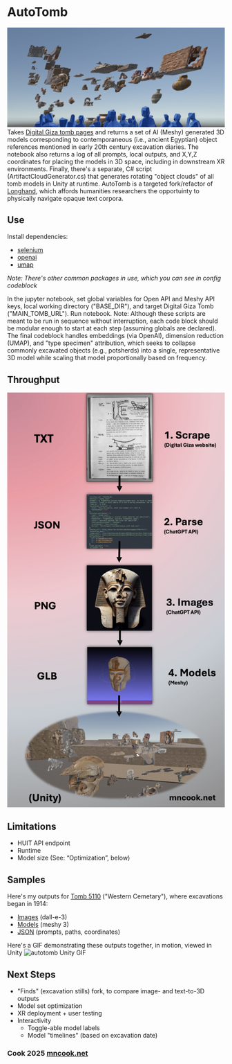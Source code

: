# AutoTomb
![autotomb Unity screencap](https://github.com/Cook4986/AutoTomb/blob/main/autotombScreencap.png)
Takes [Digital Giza tomb pages](http://giza.fas.harvard.edu/sites/532/full/) and returns a set of AI (Meshy) generated 3D models corresponding to contemporaneous (i.e., ancient Egyptian) object references mentioned in early 20th century excavation diaries. The notebook also returns a log of all prompts, local outputs, and X,Y,Z coordinates for placing the models in 3D space, including in downstream XR environments. Finally, there's a separate, C# script (ArtifactCloudGenerator.cs) that generates rotating "object clouds" of all tomb models in Unity at runtime. AutoTomb is a targeted fork/refactor of [Longhand](https://github.com/Cook4986/Longhand), which affords humanities researchers the opportuinty to physically navigate opaque text corpora.
## Use
Install dependencies:
  - [selenium](https://www.selenium.dev/documentation/webdriver/getting_started/)
  - [openai](https://platform.openai.com/docs/api-reference/introduction)
  - [umap](https://umap-learn.readthedocs.io/en/latest/)

_Note: There's other common packages in use, which you can see in config codeblock_

In the jupyter notebook, set global variables for Open API and Meshy API keys, local working directory ("BASE_DIR"), and target Digital Giza Tomb ("MAIN_TOMB_URL"). Run notebook. Note: Although these scripts are meant to be run in sequence without interruption, each code block should be modular enough to start at each step (assuming globals are declared). The final codeblock handles embeddings (via OpenAI), dimension reduction (UMAP), and "type specimen" attribution, which seeks to collapse commonly excavated objects (e.g., potsherds) into a single, representative 3D model while scaling that model proportionally based on frequency. 

## Throughput
![autotomb throughput diagram](https://github.com/Cook4986/AutoTomb/blob/main/autotombPipeline.jpg)
## Limitations
  - HUIT API endpoint
  - Runtime
  - Model size (See: “Optimization”, below)
## Samples
Here's my outputs for [Tomb 5110]() ("Western Cemetary"), where excavations began in 1914:

- [Images](https://www.dropbox.com/scl/fo/ed31e0rmdho2n9uamgyi4/AHapCvnLZS9DbbDgF48Q3Yw?rlkey=fsubyf67z0z4uvhq5vg3bwab7&dl=0) (dall-e-3)
- [Models](https://www.dropbox.com/scl/fo/knlh2zzy6ycreje9vcmod/ALbuRnSmyhCfV8LEasw4vmI?rlkey=tzdlxf0w91j7pjsjchtift6r1&dl=0) (meshy 3)
- [JSON](https://www.dropbox.com/scl/fi/91s82i63wm3ab6x9254n9/artifacts.json?rlkey=gdsp0jh62mc7vs403i464j8ec&dl=0) (prompts, paths, coordinates)

Here's a GIF demonstrating these outputs together, in motion,  viewed in Unity
![autotomb Unity GIF](https://github.com/Cook4986/AutoTomb/blob/main/autotombGif.gif)
## Next Steps
- "Finds" (excavation stills) fork, to compare image- and text-to-3D outputs
- Model set optimization
- XR deployment + user testing
- Interactivity
  - Toggle-able model labels
  - Model "timelines" (based on excavation date)

### Cook 2025 [mncook.net](mncook.net)
